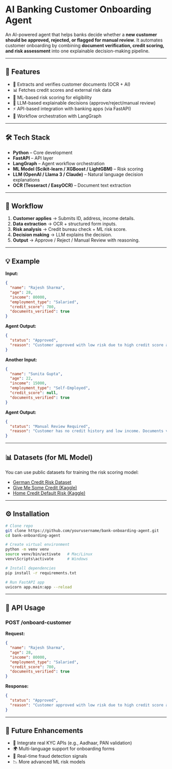 # AI Banking Customer Onboarding Agent

An AI-powered agent that helps banks decide whether a **new customer should be approved, rejected, or flagged for manual review**. It automates customer onboarding by combining **document verification, credit scoring, and risk assessment** into one explainable decision-making pipeline.

---

## 🚀 Features

* 📝 Extracts and verifies customer documents (OCR + AI)
* 📊 Fetches credit scores and external risk data
* 🤖 ML-based risk scoring for eligibility
* 🧠 LLM-based explainable decisions (approve/reject/manual review)
* ⚡ API-based integration with banking apps (via FastAPI)
* 🔄 Workflow orchestration with LangGraph

---

## 🛠️ Tech Stack

* **Python** – Core development
* **FastAPI** – API layer
* **LangGraph** – Agent workflow orchestration
* **ML Model (Scikit-learn / XGBoost / LightGBM)** – Risk scoring
* **LLM (OpenAI / Llama 3 / Claude)** – Natural language decision explanations
* **OCR (Tesseract / EasyOCR)** – Document text extraction

---

## 📂 Workflow

1. **Customer applies** → Submits ID, address, income details.
2. **Data extraction** → OCR + structured form inputs.
3. **Risk analysis** → Credit bureau check + ML risk score.
4. **Decision making** → LLM explains the decision.
5. **Output** → Approve / Reject / Manual Review with reasoning.

---

## 💡 Example

**Input:**

```json
{
  "name": "Rajesh Sharma",
  "age": 28,
  "income": 80000,
  "employment_type": "Salaried",
  "credit_score": 780,
  "documents_verified": true
}
```

**Agent Output:**

```json
{
  "status": "Approved",
  "reason": "Customer approved with low risk due to high credit score and stable income."
}
```

**Another Input:**

```json
{
  "name": "Sunita Gupta",
  "age": 22,
  "income": 15000,
  "employment_type": "Self-Employed",
  "credit_score": null,
  "documents_verified": true
}
```

**Agent Output:**

```json
{
  "status": "Manual Review Required",
  "reason": "Customer has no credit history and low income. Documents verified successfully."
}
```

---

## 📊 Datasets (for ML Model)

You can use public datasets for training the risk scoring model:

* [German Credit Risk Dataset](https://archive.ics.uci.edu/ml/datasets/statlog+%28german+credit+data%29)
* [Give Me Some Credit (Kaggle)](https://www.kaggle.com/c/GiveMeSomeCredit)
* [Home Credit Default Risk (Kaggle)](https://www.kaggle.com/c/home-credit-default-risk)

---

## ⚙️ Installation

```bash
# Clone repo
git clone https://github.com/yourusername/bank-onboarding-agent.git
cd bank-onboarding-agent

# Create virtual environment
python -m venv venv
source venv/bin/activate   # Mac/Linux
venv\Scripts\activate      # Windows

# Install dependencies
pip install -r requirements.txt

# Run FastAPI app
uvicorn app.main:app --reload
```

---

## 📌 API Usage

### **POST /onboard-customer**

**Request:**

```json
{
  "name": "Rajesh Sharma",
  "age": 28,
  "income": 80000,
  "employment_type": "Salaried",
  "credit_score": 780,
  "documents_verified": true
}
```

**Response:**

```json
{
  "status": "Approved",
  "reason": "Customer approved with low risk due to high credit score and stable income."
}
```

---

## 🔮 Future Enhancements

* 🔐 Integrate real KYC APIs (e.g., Aadhaar, PAN validation)
* 🌍 Multi-language support for onboarding forms
* 🏦 Real-time fraud detection signals
* 📉 More advanced ML risk models

